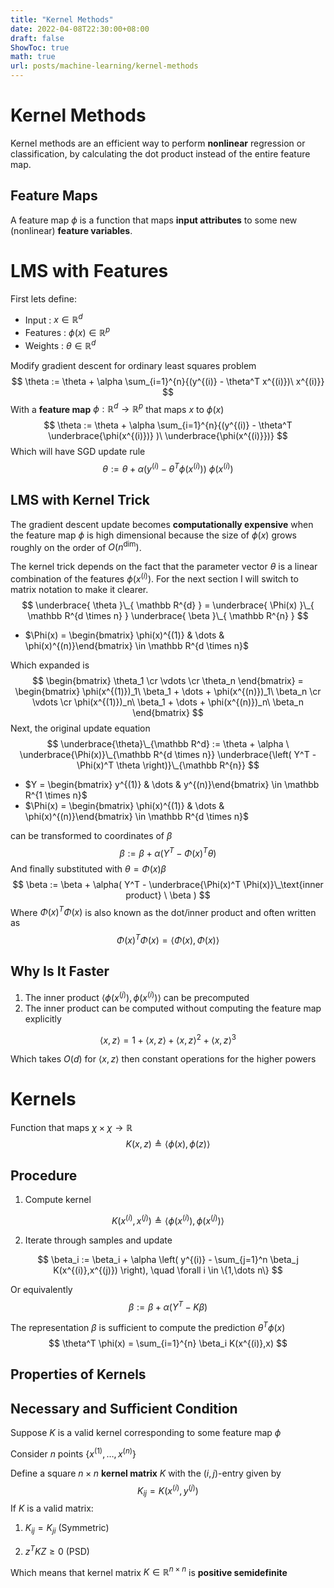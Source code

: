```yaml
---
title: "Kernel Methods"
date: 2022-04-08T22:30:00+08:00
draft: false
ShowToc: true
math: true
url: posts/machine-learning/kernel-methods
---
```


# Kernel Methods

Kernel methods are an efficient way to perform **nonlinear** regression or classification, by calculating the dot product instead of the entire feature map.

## Feature Maps

A feature map $\phi$ is a function that maps **input attributes** to some new (nonlinear) **feature variables**.



# LMS with Features

First lets define:

- Input : $x \in \mathbb R ^ d$
- Features : $\phi(x) \in \mathbb R^{p}$
- Weights : $\theta \in \mathbb R^d$

Modify gradient descent for ordinary least squares problem
$$
\theta := \theta + \alpha
\sum_{i=1}^{n}{(y^{(i)} - \theta^T x^{(i)})\ x^{(i)}}
$$
With a **feature map** $\phi : \mathbb R^d \rightarrow \mathbb R^p$ that maps $x$ to $\phi(x)$
$$
\theta := \theta + \alpha
\sum_{i=1}^{n}{(y^{(i)} - \theta^T
\underbrace{\phi(x^{(i)})}
)\ \underbrace{\phi(x^{(i)}})}
$$
Which will have SGD update rule
$$
\theta := \theta + \alpha
(y^{(i)} - \theta^T \phi(x^{(i)}))\ \phi(x^{(i)})
$$



## LMS with Kernel Trick

The gradient descent update becomes **computationally expensive** when the feature map $\phi$ is high dimensional because the size of $\phi(x)$ grows roughly on the order of $O(n^\text{dim})$.

The kernel trick depends on the fact that the parameter vector $\theta$ is a linear combination of the features $\phi(x^{(i)})$. For the next section I will switch to matrix notation to make it clearer.
$$
\underbrace{
	\theta
}\_{ \mathbb R^{d} } =
\underbrace{ 
	\Phi(x)
}\_{ \mathbb R^{d \times n} }
\underbrace{
	\beta
}\_{ \mathbb R^{n} }
$$

- $\Phi(x) = \begin{bmatrix} \phi(x)^{(1)} & \dots & \phi(x)^{(n)}\end{bmatrix} \in \mathbb R^{d \times n}$

Which expanded is
$$
\begin{bmatrix}
	\theta_1 \cr \vdots \cr \theta_n 
\end{bmatrix} =
\begin{bmatrix}
	\phi(x^{(1)})_1\ \beta_1 + \dots + \phi(x^{(n)})_1\ \beta_n \cr
	\vdots \cr
	\phi(x^{(1)})_n\ \beta_1 + \dots + \phi(x^{(n)})_n\ \beta_n
\end{bmatrix}
$$
Next, the original update equation
$$
\underbrace{\theta}\_{\mathbb R^d} :=
\theta + \alpha
\ \underbrace{\Phi(x)}\_{\mathbb R^{d \times n}}
\underbrace{\left(
	Y^T - \Phi(x)^T \theta
\right)}\_{\mathbb R^{n}}
$$
- $Y = \begin{bmatrix} y^{(1)} & \dots & y^{(n)}\end{bmatrix} \in \mathbb R^{1 \times n}$
- $\Phi(x) = \begin{bmatrix} \phi(x)^{(1)} & \dots & \phi(x)^{(n)}\end{bmatrix} \in \mathbb R^{d \times n}$



can be transformed to coordinates of $\beta$
$$
\beta := \beta + \alpha( Y^T - \Phi(x)^T \theta )
$$
And finally substituted with $\theta = \Phi(x) \beta$
$$
\beta := \beta + \alpha( Y^T - 
\underbrace{\Phi(x)^T \Phi(x)}\_\text{inner product}
\ \beta )
$$
Where $\Phi(x)^T \Phi(x)$ is also known as the dot/inner product and often written as
$$
\Phi(x)^T \Phi(x) = \langle \Phi(x),\Phi(x) \rangle
$$

## Why Is It Faster

1. The inner product $\langle \phi(x^{(j)}),\phi(x^{(i)}) \rangle$ can be precomputed
2. The inner product can be computed without computing the feature map explicitly

$$
\langle x,z \rangle = 
1 + \langle x,z \rangle +
\langle x,z \rangle^2 +
\langle x,z \rangle^3
$$

Which takes $O(d)$ for $\langle x,z \rangle$ then constant operations for the higher powers



# Kernels

Function that maps $\chi \times \chi \rightarrow \mathbb R$
$$
K(x,z) \triangleq \langle \phi(x), \phi(z) \rangle
$$

## Procedure

1. Compute kernel

$$
K(x^{(i)},x^{(j)}) \triangleq
\langle \phi(x^{(i)}), \phi(x^{(j)}) \rangle
$$

2. Iterate through samples and update

$$
\beta_i := \beta_i + \alpha \left(
	y^{(i)} - \sum_{j=1}^n \beta_j
	K(x^{(i)},x^{(j)})
\right), \quad \forall i \in \{1,\dots n\}
$$

Or equivalently
$$
\beta := \beta + \alpha( Y^T - K\beta )
$$

The representation $\beta$ is sufficient to compute the prediction $\theta^T \phi(x)$
$$
\theta^T \phi(x) = \sum_{i=1}^{n} \beta_i K(x^{(i)},x)
$$

## Properties of Kernels

## Necessary and Sufficient Condition

Suppose $K$ is a valid kernel corresponding to some feature map $\phi$

Consider $n$ points $\{ x^{(1)}, \dots, x^{(n)}  \}$

Define a square $n\times n$ **kernel matrix** $K$ with the $(i,j)$-entry given by
$$
K_{ij} = K(x^{(i)},y^{(j)})
$$
If $K$ is a valid matrix:

1. $K_{ij} = K_{ji}$ (Symmetric)

2. $z^T K Z \geq 0$ (PSD)

Which means that kernel matrix $K \in \mathbb{R}^{n \times n}$ is **positive semidefinite**